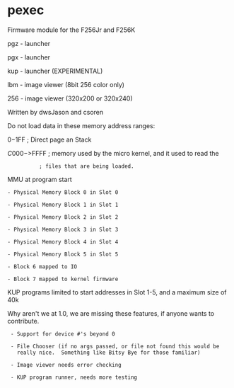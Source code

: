 # pexec
Firmware module for the F256Jr and F256K

pgz - launcher

pgx - launcher

kup - launcher (EXPERIMENTAL)

lbm - image viewer (8bit 256 color only)

256 - image viewer (320x200 or 320x240)

Written by dwsJason and csoren

Do not load data in these memory address ranges:

$0-$1FF       ; Direct page an Stack

$C000->$FFFF  ; memory used by the micro kernel, and it used to read the 

              ; files that are being loaded.

MMU at program start

	- Physical Memory Block 0 in Slot 0
     
	- Physical Memory Block 1 in Slot 1
     
	- Physical Memory Block 2 in Slot 2
     
	- Physical Memory Block 3 in Slot 3
     
	- Physical Memory Block 4 in Slot 4
     
	- Physical Memory Block 5 in Slot 5

	- Block 6 mapped to IO

	- Block 7 mapped to kernel firmware

KUP programs limited to start addresses in Slot 1-5, and a maximum size of 40k


Why aren't we at 1.0, we are missing these features, if anyone wants to
contribute.

	 - Support for device #'s beyond 0

     - File Chooser (if no args passed, or file not found this would be
	   really nice.  Something like Bitsy Bye for those familiar)

	 - Image viewer needs error checking

	 - KUP program runner, needs more testing

